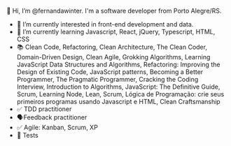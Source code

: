 👋 Hi, I’m @fernandawinter. I'm a software developer from Porto Alegre/RS.
- 👀 I’m currently interested in front-end development and data.
- 🌱 I’m currently learning Javascript, React, jQuery, Typescript, HTML, CSS
- 📚 Clean Code, Refactoring, Clean Architecture, The Clean Coder, Domain-Driven Design, Clean Agile, Grokking Algorithms, Learning JavaScript Data Structures and Algorithms, Refactoring: Improving the Design of Existing Code, JavaScript patterns, Becoming a Better Programmer, The Pragmatic Programmer, Cracking the Coding Interview, Introduction to Algorithms, JavaScript: The Definitive Guide, Scrum, Learning Node, Lean, Scrum, Lógica de Programação: crie seus primeiros programas usando Javascript e HTML, Clean Craftsmanship
- ✅ TDD practitioner
- 🗣️Feedback practitioner
- ✅ Agile: Kanban, Scrum, XP
- 🚨 Tests
